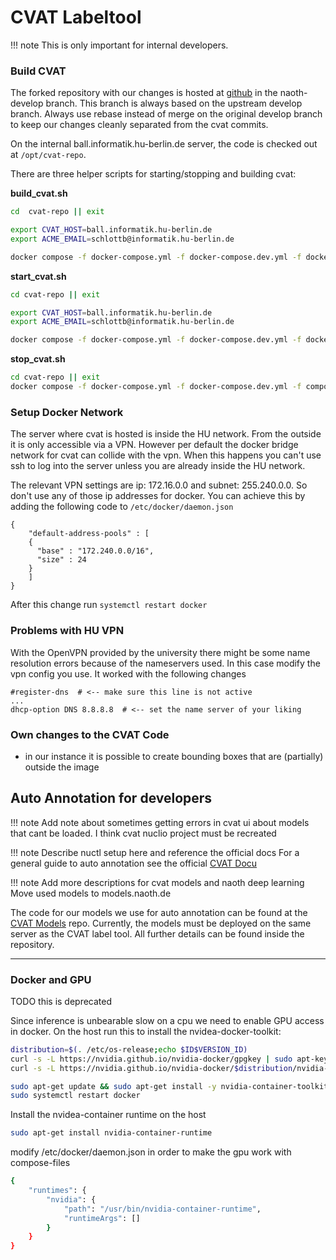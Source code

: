 # CVAT Labeltool
!!! note
    This is only important for internal developers.

### Build CVAT
The forked repository with our changes is hosted at [github](https://github.com/BerlinUnited/cvat) in the naoth-develop branch.
This branch is always based on the upstream develop branch. Always use rebase instead of merge on the original develop branch to keep our changes
cleanly separated from the cvat commits.

On the internal ball.informatik.hu-berlin.de server, the code is checked out at `/opt/cvat-repo`.

There are three helper scripts for starting/stopping and building cvat:  

**build_cvat.sh**  
```bash
cd  cvat-repo || exit

export CVAT_HOST=ball.informatik.hu-berlin.de
export ACME_EMAIL=schlottb@informatik.hu-berlin.de

docker compose -f docker-compose.yml -f docker-compose.dev.yml -f docker-compose.https.yml -f docker-compose.override.yml -f components/serverless/docker-compose.serverless.yml build
```

**start_cvat.sh**  
```bash
cd cvat-repo || exit

export CVAT_HOST=ball.informatik.hu-berlin.de
export ACME_EMAIL=schlottb@informatik.hu-berlin.de

docker compose -f docker-compose.yml -f docker-compose.dev.yml -f docker-compose.https.yml -f components/serverless/docker-compose.serverless.yml -f docker-compose.override.yml up -d
```

**stop_cvat.sh**  
```bash
cd cvat-repo || exit
docker compose -f docker-compose.yml -f docker-compose.dev.yml -f components/serverless/docker-compose.serverless.yml -f docker-compose.override.yml down --remove-orphans
```


### Setup Docker Network

The server where cvat is hosted is inside the HU network. From the outside it is only accessible via a VPN. However
per default the docker bridge network for cvat can collide with the vpn. When this happens you can't use ssh to log
into the server unless you are already inside the HU network.

The relevant VPN settings are ip: 172.16.0.0 and subnet: 255.240.0.0. So don't use any of those ip addresses for docker. You can
achieve this by adding the following code to `/etc/docker/daemon.json`

```
{
    "default-address-pools" : [
    {
      "base" : "172.240.0.0/16",
      "size" : 24
    }
    ]
}
```

After this change run `systemctl restart docker`

### Problems with HU VPN
With the OpenVPN provided by the university there might be some name resolution errors because of the nameservers used.
In this case modify the vpn config you use. It worked with the following changes
```
#register-dns  # <-- make sure this line is not active
...
dhcp-option DNS 8.8.8.8  # <-- set the name server of your liking

```

### Own changes to the CVAT Code
- in our instance it is possible to create bounding boxes that are (partially) outside the image

## Auto Annotation for developers
!!! note
    Add note about sometimes getting errors in cvat ui about models that cant be loaded. I think cvat nuclio project must be recreated

!!! note
    Describe nuctl setup here and reference the official docs
For a general guide to auto annotation see the official [CVAT Docu](https://openvinotoolkit.github.io/cvat/docs/administration/advanced/installation_automatic_annotation/)

!!! note
    Add more descriptions for cvat models and naoth deep learning
    Move used models to models.naoth.de

The code for our models we use for auto annotation can be found at the [CVAT Models](https://github.com/BerlinUnited/cvat_models) repo.
Currently, the models must be deployed on the same server as the CVAT label tool. All further details can be found inside the repository.

----
### Docker and GPU
TODO this is deprecated

Since inference is unbearable slow on a cpu we need to enable GPU access in docker. On the host run this to install the nvidea-docker-toolkit:
```bash
distribution=$(. /etc/os-release;echo $ID$VERSION_ID)
curl -s -L https://nvidia.github.io/nvidia-docker/gpgkey | sudo apt-key add -
curl -s -L https://nvidia.github.io/nvidia-docker/$distribution/nvidia-docker.list | sudo tee /etc/apt/sources.list.d/nvidia-docker.list

sudo apt-get update && sudo apt-get install -y nvidia-container-toolkit
sudo systemctl restart docker
```
Install the nvidea-container runtime on the host
```bash
sudo apt-get install nvidia-container-runtime
```
modify /etc/docker/daemon.json in order to make the gpu work with compose-files
```bash
{
    "runtimes": {
        "nvidia": {
            "path": "/usr/bin/nvidia-container-runtime",
            "runtimeArgs": []
        }
    }
}
```